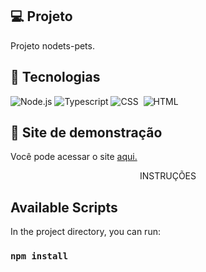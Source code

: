## :computer: Projeto
Projeto nodets-pets.

## :rocket: Tecnologias
![Node.js](https://img.shields.io/badge/Node.js-0D1117?style=for-the-badge&logo=node.js&logoColor=green)
![Typescript](https://img.shields.io/badge/TypeScript-0D1117?style=for-the-badge&logo=typescript&logoColor=blue)
![CSS](https://img.shields.io/badge/-CSS-0D1117?style=for-the-badge&logo=CSS3&logoColor=1572B6&labelColor=0D1117)&nbsp;
![HTML](https://img.shields.io/badge/-HTML-0D1117?style=for-the-badge&logo=HTML5&logoColor=red&labelColor=0D1117)&nbsp; 

## :eyes: Site de demonstração

Você pode acessar o site [aqui.](https://pets-ja9f.onrender.com/)


<p align="center">INSTRUÇÕES</p>


## Available Scripts

In the project directory, you can run:

### `npm install`
